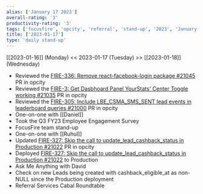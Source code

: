 ```yaml
---
alias: ['January 17 2023']
overall-rating: '3'
productivity-rating: '3'
tags: ['focusfire', 'opcity', 'referral', 'stand-up', '2023', 'January', 'Tuesday']
title: ['2023-01-17']
type: 'daily stand-up'
---
```

[[2023-01-16]] (Monday) << 2023-01-17 (Tuesday) >> [[2023-01-18]] (Wednesday)

- Reviewed the [FIRE-336: Remove react-facebook-login package #21045](https://github.com/Opcity/opcity/pull/21045) PR in opcity
- Reviewed the [FIRE-3: Get Dasbhoard Panel YourStats' Center Toggle working #21035](https://github.com/Opcity/opcity/pull/21035) PR in opcity
- Reviewed the [FIRE-305: Include LBE_CSMA_SMS_SENT lead events in leaderboard queries #21000](https://github.com/Opcity/opcity/pull/21000) PR in opcity
- One-on-one with [[Daniel]]
- Took the Q3 FY23 Employee Engagement Survey
- FocusFire team stand-up
- One-on-one with [[Ruhul]]
- Updated [FIRE-327: Skip the call to update_lead_cashback_status in Production #21022](https://github.com/Opcity/opcity/pull/21022) PR in opcity
- Deployed [FIRE-327: Skip the call to update_lead_cashback_status in Production #21022](https://github.com/Opcity/opcity/pull/21022)  to Production
- Ask Me Anything with David
- Check on new Leads being created with cashback_eligible_at as non-NULL since the Production deployment
- Referral Services Cabal Roundtable